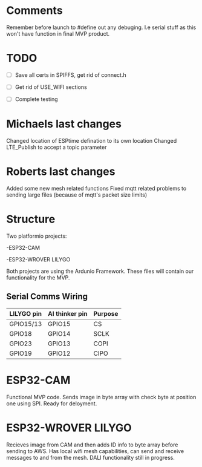 # Comments 
Remember before launch to #define out any debuging. I.e serial stuff as this won't have function in final MVP product. 

# TODO 

- [ ] Save all certs in SPIFFS, get rid of connect.h 
- [ ] Get rid of USE_WIFI sections 
- [ ] Complete testing 


# Michaels last changes

Changed location of ESPtime defination to its own location 
Changed LTE_Publish to accept a topic parameter 

# Roberts last changes

Added some new mesh related functions 
Fixed mqtt related problems to sending large files (because of mqtt's packet size limits)

# Structure

Two platformio projects:

-ESP32-CAM 

-ESP32-WROVER LILYGO

Both projects are using the Ardunio Framework. These files will contain our functionality for the MVP. 

## Serial Comms Wiring

| LILYGO pin | AI thinker pin | Purpose |
| ---------- | -------------- | ------- |
| GPIO15/13  | GPIO15         | CS      |
| GPIO18     | GPIO14         | SCLK    |
| GPIO23     | GPIO13         | COPI    |
| GPIO19     | GPIO12         | CIPO    |

# ESP32-CAM

Functional MVP code. Sends image in byte array with check byte at position one using SPI. Ready for deloyment. 

# ESP32-WROVER LILYGO

Recieves image from CAM and then adds ID info to byte array before sending to AWS.
Has local wifi mesh capabilities, can send and receive messages to and from the mesh.
DALI functionality still in progress.

